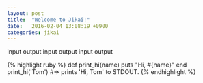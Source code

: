 ```yaml
---
layout: post
title:  "Welcome to Jikai!"
date:   2016-02-04 13:08:19 +0900
categories: jikai
---
```


input output input output input output


{% highlight ruby %}
def print_hi(name)
  puts "Hi, #{name}"
end
print_hi('Tom')
#=> prints 'Hi, Tom' to STDOUT.
{% endhighlight %}

[jikai-ownd]: https://jikai.amebaownd.com/
